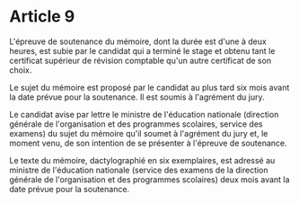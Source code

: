 # Article 9

L'épreuve de soutenance du mémoire, dont la durée est d'une à deux heures, est subie par le candidat qui a terminé le stage et obtenu tant le certificat supérieur de révision comptable qu'un autre certificat de son choix.

Le sujet du mémoire est proposé par le candidat au plus tard six mois avant la date prévue pour la soutenance. Il est soumis à l'agrément du jury.

Le candidat avise par lettre le ministre de l'éducation nationale (direction générale de l'organisation et des programmes scolaires, service des examens) du sujet du mémoire qu'il soumet à l'agrément du jury et, le moment venu, de son intention de se présenter à l'épreuve de soutenance.

Le texte du mémoire, dactylographié en six exemplaires, est adressé au ministre de l'éducation nationale (service des examens de la direction générale de l'organisation et des programmes scolaires) deux mois avant la date prévue pour la soutenance.
